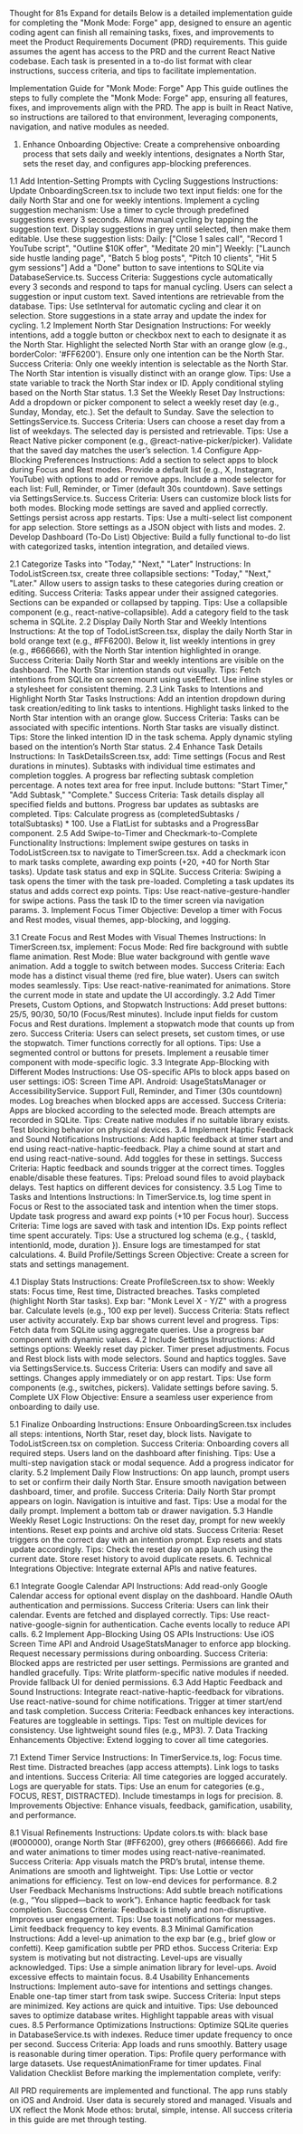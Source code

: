 Thought for
81s
Expand for details
Below is a detailed implementation guide for completing the "Monk Mode: Forge" app, designed to ensure an agentic coding agent can finish all remaining tasks, fixes, and improvements to meet the Product Requirements Document (PRD) requirements. This guide assumes the agent has access to the PRD and the current React Native codebase. Each task is presented in a to-do list format with clear instructions, success criteria, and tips to facilitate implementation.

Implementation Guide for "Monk Mode: Forge" App
This guide outlines the steps to fully complete the "Monk Mode: Forge" app, ensuring all features, fixes, and improvements align with the PRD. The app is built in React Native, so instructions are tailored to that environment, leveraging components, navigation, and native modules as needed.

1. Enhance Onboarding
Objective: Create a comprehensive onboarding process that sets daily and weekly intentions, designates a North Star, sets the reset day, and configures app-blocking preferences.

1.1 Add Intention-Setting Prompts with Cycling Suggestions
Instructions:
Update OnboardingScreen.tsx to include two text input fields: one for the daily North Star and one for weekly intentions.
Implement a cycling suggestion mechanism:
Use a timer to cycle through predefined suggestions every 3 seconds.
Allow manual cycling by tapping the suggestion text.
Display suggestions in grey until selected, then make them editable.
Use these suggestion lists:
Daily: ["Close 1 sales call", "Record 1 YouTube script", "Outline $10K offer", "Meditate 20 min"]
Weekly: ["Launch side hustle landing page", "Batch 5 blog posts", "Pitch 10 clients", "Hit 5 gym sessions"]
Add a "Done" button to save intentions to SQLite via DatabaseService.ts.
Success Criteria:
Suggestions cycle automatically every 3 seconds and respond to taps for manual cycling.
Users can select a suggestion or input custom text.
Saved intentions are retrievable from the database.
Tips:
Use setInterval for automatic cycling and clear it on selection.
Store suggestions in a state array and update the index for cycling.
1.2 Implement North Star Designation
Instructions:
For weekly intentions, add a toggle button or checkbox next to each to designate it as the North Star.
Highlight the selected North Star with an orange glow (e.g., borderColor: '#FF6200').
Ensure only one intention can be the North Star.
Success Criteria:
Only one weekly intention is selectable as the North Star.
The North Star intention is visually distinct with an orange glow.
Tips:
Use a state variable to track the North Star index or ID.
Apply conditional styling based on the North Star status.
1.3 Set the Weekly Reset Day
Instructions:
Add a dropdown or picker component to select a weekly reset day (e.g., Sunday, Monday, etc.).
Set the default to Sunday.
Save the selection to SettingsService.ts.
Success Criteria:
Users can choose a reset day from a list of weekdays.
The selected day is persisted and retrievable.
Tips:
Use a React Native picker component (e.g., @react-native-picker/picker).
Validate that the saved day matches the user’s selection.
1.4 Configure App-Blocking Preferences
Instructions:
Add a section to select apps to block during Focus and Rest modes.
Provide a default list (e.g., X, Instagram, YouTube) with options to add or remove apps.
Include a mode selector for each list: Full, Reminder, or Timer (default 30s countdown).
Save settings via SettingsService.ts.
Success Criteria:
Users can customize block lists for both modes.
Blocking mode settings are saved and applied correctly.
Settings persist across app restarts.
Tips:
Use a multi-select list component for app selection.
Store settings as a JSON object with lists and modes.
2. Develop Dashboard (To-Do List)
Objective: Build a fully functional to-do list with categorized tasks, intention integration, and detailed views.

2.1 Categorize Tasks into "Today," "Next," "Later"
Instructions:
In TodoListScreen.tsx, create three collapsible sections: "Today," "Next," "Later."
Allow users to assign tasks to these categories during creation or editing.
Success Criteria:
Tasks appear under their assigned categories.
Sections can be expanded or collapsed by tapping.
Tips:
Use a collapsible component (e.g., react-native-collapsible).
Add a category field to the task schema in SQLite.
2.2 Display Daily North Star and Weekly Intentions
Instructions:
At the top of TodoListScreen.tsx, display the daily North Star in bold orange text (e.g., #FF6200).
Below it, list weekly intentions in grey (e.g., #666666), with the North Star intention highlighted in orange.
Success Criteria:
Daily North Star and weekly intentions are visible on the dashboard.
The North Star intention stands out visually.
Tips:
Fetch intentions from SQLite on screen mount using useEffect.
Use inline styles or a stylesheet for consistent theming.
2.3 Link Tasks to Intentions and Highlight North Star Tasks
Instructions:
Add an intention dropdown during task creation/editing to link tasks to intentions.
Highlight tasks linked to the North Star intention with an orange glow.
Success Criteria:
Tasks can be associated with specific intentions.
North Star tasks are visually distinct.
Tips:
Store the linked intention ID in the task schema.
Apply dynamic styling based on the intention’s North Star status.
2.4 Enhance Task Details
Instructions:
In TaskDetailsScreen.tsx, add:
Time settings (Focus and Rest durations in minutes).
Subtasks with individual time estimates and completion toggles.
A progress bar reflecting subtask completion percentage.
A notes text area for free input.
Include buttons: "Start Timer," "Add Subtask," "Complete."
Success Criteria:
Task details display all specified fields and buttons.
Progress bar updates as subtasks are completed.
Tips:
Calculate progress as (completedSubtasks / totalSubtasks) * 100.
Use a FlatList for subtasks and a ProgressBar component.
2.5 Add Swipe-to-Timer and Checkmark-to-Complete Functionality
Instructions:
Implement swipe gestures on tasks in TodoListScreen.tsx to navigate to TimerScreen.tsx.
Add a checkmark icon to mark tasks complete, awarding exp points (+20, +40 for North Star tasks).
Update task status and exp in SQLite.
Success Criteria:
Swiping a task opens the timer with the task pre-loaded.
Completing a task updates its status and adds correct exp points.
Tips:
Use react-native-gesture-handler for swipe actions.
Pass the task ID to the timer screen via navigation params.
3. Implement Focus Timer
Objective: Develop a timer with Focus and Rest modes, visual themes, app-blocking, and logging.

3.1 Create Focus and Rest Modes with Visual Themes
Instructions:
In TimerScreen.tsx, implement:
Focus Mode: Red fire background with subtle flame animation.
Rest Mode: Blue water background with gentle wave animation.
Add a toggle to switch between modes.
Success Criteria:
Each mode has a distinct visual theme (red fire, blue water).
Users can switch modes seamlessly.
Tips:
Use react-native-reanimated for animations.
Store the current mode in state and update the UI accordingly.
3.2 Add Timer Presets, Custom Options, and Stopwatch
Instructions:
Add preset buttons: 25/5, 90/30, 50/10 (Focus/Rest minutes).
Include input fields for custom Focus and Rest durations.
Implement a stopwatch mode that counts up from zero.
Success Criteria:
Users can select presets, set custom times, or use the stopwatch.
Timer functions correctly for all options.
Tips:
Use a segmented control or buttons for presets.
Implement a reusable timer component with mode-specific logic.
3.3 Integrate App-Blocking with Different Modes
Instructions:
Use OS-specific APIs to block apps based on user settings:
iOS: Screen Time API.
Android: UsageStatsManager or AccessibilityService.
Support Full, Reminder, and Timer (30s countdown) modes.
Log breaches when blocked apps are accessed.
Success Criteria:
Apps are blocked according to the selected mode.
Breach attempts are recorded in SQLite.
Tips:
Create native modules if no suitable library exists.
Test blocking behavior on physical devices.
3.4 Implement Haptic Feedback and Sound Notifications
Instructions:
Add haptic feedback at timer start and end using react-native-haptic-feedback.
Play a chime sound at start and end using react-native-sound.
Add toggles for these in settings.
Success Criteria:
Haptic feedback and sounds trigger at the correct times.
Toggles enable/disable these features.
Tips:
Preload sound files to avoid playback delays.
Test haptics on different devices for consistency.
3.5 Log Time to Tasks and Intentions
Instructions:
In TimerService.ts, log time spent in Focus or Rest to the associated task and intention when the timer stops.
Update task progress and award exp points (+10 per Focus hour).
Success Criteria:
Time logs are saved with task and intention IDs.
Exp points reflect time spent accurately.
Tips:
Use a structured log schema (e.g., { taskId, intentionId, mode, duration }).
Ensure logs are timestamped for stat calculations.
4. Build Profile/Settings Screen
Objective: Create a screen for stats and settings management.

4.1 Display Stats
Instructions:
Create ProfileScreen.tsx to show:
Weekly stats: Focus time, Rest time, Distracted breaches.
Tasks completed (highlight North Star tasks).
Exp bar: "Monk Level X - Y/Z" with a progress bar.
Calculate levels (e.g., 100 exp per level).
Success Criteria:
Stats reflect user activity accurately.
Exp bar shows current level and progress.
Tips:
Fetch data from SQLite using aggregate queries.
Use a progress bar component with dynamic values.
4.2 Include Settings
Instructions:
Add settings options:
Weekly reset day picker.
Timer preset adjustments.
Focus and Rest block lists with mode selectors.
Sound and haptics toggles.
Save via SettingsService.ts.
Success Criteria:
Users can modify and save all settings.
Changes apply immediately or on app restart.
Tips:
Use form components (e.g., switches, pickers).
Validate settings before saving.
5. Complete UX Flow
Objective: Ensure a seamless user experience from onboarding to daily use.

5.1 Finalize Onboarding
Instructions:
Ensure OnboardingScreen.tsx includes all steps: intentions, North Star, reset day, block lists.
Navigate to TodoListScreen.tsx on completion.
Success Criteria:
Onboarding covers all required steps.
Users land on the dashboard after finishing.
Tips:
Use a multi-step navigation stack or modal sequence.
Add a progress indicator for clarity.
5.2 Implement Daily Flow
Instructions:
On app launch, prompt users to set or confirm their daily North Star.
Ensure smooth navigation between dashboard, timer, and profile.
Success Criteria:
Daily North Star prompt appears on login.
Navigation is intuitive and fast.
Tips:
Use a modal for the daily prompt.
Implement a bottom tab or drawer navigation.
5.3 Handle Weekly Reset Logic
Instructions:
On the reset day, prompt for new weekly intentions.
Reset exp points and archive old stats.
Success Criteria:
Reset triggers on the correct day with an intention prompt.
Exp resets and stats update accordingly.
Tips:
Check the reset day on app launch using the current date.
Store reset history to avoid duplicate resets.
6. Technical Integrations
Objective: Integrate external APIs and native features.

6.1 Integrate Google Calendar API
Instructions:
Add read-only Google Calendar access for optional event display on the dashboard.
Handle OAuth authentication and permissions.
Success Criteria:
Users can link their calendar.
Events are fetched and displayed correctly.
Tips:
Use react-native-google-signin for authentication.
Cache events locally to reduce API calls.
6.2 Implement App-Blocking Using OS APIs
Instructions:
Use iOS Screen Time API and Android UsageStatsManager to enforce app blocking.
Request necessary permissions during onboarding.
Success Criteria:
Blocked apps are restricted per user settings.
Permissions are granted and handled gracefully.
Tips:
Write platform-specific native modules if needed.
Provide fallback UI for denied permissions.
6.3 Add Haptic Feedback and Sound
Instructions:
Integrate react-native-haptic-feedback for vibrations.
Use react-native-sound for chime notifications.
Trigger at timer start/end and task completion.
Success Criteria:
Feedback enhances key interactions.
Features are toggleable in settings.
Tips:
Test on multiple devices for consistency.
Use lightweight sound files (e.g., MP3).
7. Data Tracking Enhancements
Objective: Extend logging to cover all time categories.

7.1 Extend Timer Service
Instructions:
In TimerService.ts, log:
Focus time.
Rest time.
Distracted breaches (app access attempts).
Link logs to tasks and intentions.
Success Criteria:
All time categories are logged accurately.
Logs are queryable for stats.
Tips:
Use an enum for categories (e.g., FOCUS, REST, DISTRACTED).
Include timestamps in logs for precision.
8. Improvements
Objective: Enhance visuals, feedback, gamification, usability, and performance.

8.1 Visual Refinements
Instructions:
Update colors.ts with: black base (#000000), orange North Star (#FF6200), grey others (#666666).
Add fire and water animations to timer modes using react-native-reanimated.
Success Criteria:
App visuals match the PRD’s brutal, intense theme.
Animations are smooth and lightweight.
Tips:
Use Lottie or vector animations for efficiency.
Test on low-end devices for performance.
8.2 User Feedback Mechanisms
Instructions:
Add subtle breach notifications (e.g., “You slipped—back to work”).
Enhance haptic feedback for task completion.
Success Criteria:
Feedback is timely and non-disruptive.
Improves user engagement.
Tips:
Use toast notifications for messages.
Limit feedback frequency to key events.
8.3 Minimal Gamification
Instructions:
Add a level-up animation to the exp bar (e.g., brief glow or confetti).
Keep gamification subtle per PRD ethos.
Success Criteria:
Exp system is motivating but not distracting.
Level-ups are visually acknowledged.
Tips:
Use a simple animation library for level-ups.
Avoid excessive effects to maintain focus.
8.4 Usability Enhancements
Instructions:
Implement auto-save for intentions and settings changes.
Enable one-tap timer start from task swipe.
Success Criteria:
Input steps are minimized.
Key actions are quick and intuitive.
Tips:
Use debounced saves to optimize database writes.
Highlight tappable areas with visual cues.
8.5 Performance Optimizations
Instructions:
Optimize SQLite queries in DatabaseService.ts with indexes.
Reduce timer update frequency to once per second.
Success Criteria:
App loads and runs smoothly.
Battery usage is reasonable during timer operation.
Tips:
Profile query performance with large datasets.
Use requestAnimationFrame for timer updates.
Final Validation Checklist
Before marking the implementation complete, verify:

All PRD requirements are implemented and functional.
The app runs stably on iOS and Android.
User data is securely stored and managed.
Visuals and UX reflect the Monk Mode ethos: brutal, simple, intense.
All success criteria in this guide are met through testing.
